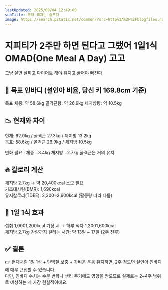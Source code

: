 ```yaml
---
lastUpdated: 2025/09/04 12:49:00
subTitle: 모태 돼지는 슬프다
image: https://search.pstatic.net/common/?src=http%3A%2F%2Fblogfiles.naver.net%2FMjAxOTEyMzFfMjkw%2FMDAxNTc3ODAwMzA0Mzg0.vjwRGGm03AESvqFx0CjeTgomWuL8maNlW6gmtXQrrDog.m0sL93YRWFSXOR_ecCaeMkyLwBpMblAnwrDHQJG5jEMg.PNG.blob78%2Fomad.png&type=sc960_832
---
```


# 지피티가 2주만 하면 된다고 그랬어 1일1식 OMAD(One Meal A Day) 고고

그냥 살면 살찌고 다이어트 해야 유지고 굶어야 빠진다  

## 🎯 목표 인바디 (설인아 비율, 당신 키 169.8cm 기준)

목표 체중: 약 58.6kg
골격근량: 약 26.9kg
체지방량: 약 10.5kg

## 📉 현재와 차이

현재: 62.0kg / 골격근 27.3kg / 체지방 13.2kg  
목표: 58.6kg / 골격근 26.9kg / 체지방 10.5kg

변화 필요 : 체중 −3.4kg 체지방 −2.7kg 골격근은 거의 유지

## 🔥 칼로리 계산

체지방 2.7kg → 약 20,400kcal 소모 필요  
기초대사량(BMR): 1,690kcal  
유지칼로리(TDEE): 2,300~2,600kcal (활동량 따라 다름)  

## 🥣 1일 1식 효과

섭취 1,0001,200kcal 가정 시 → 하루 적자 1,2001,600kcal   
체지방 2.7kg 감량까지 걸리는 시간: 약 13일 ~ 17일 (2주 전후)

## ✅ 결론

👉 현재처럼 1일 1식 + 단백질 보충 + 가벼운 운동 유지하면,
2주 정도면 설인아 인바디에 매우 근접할 수 있습니다.  
다만, 인바디 수치는 수분 변화나 생리 주기에도 영향을 받으므로 실제로는 2~4주 범위로 예상하는 게 가장 현실적이에요.
